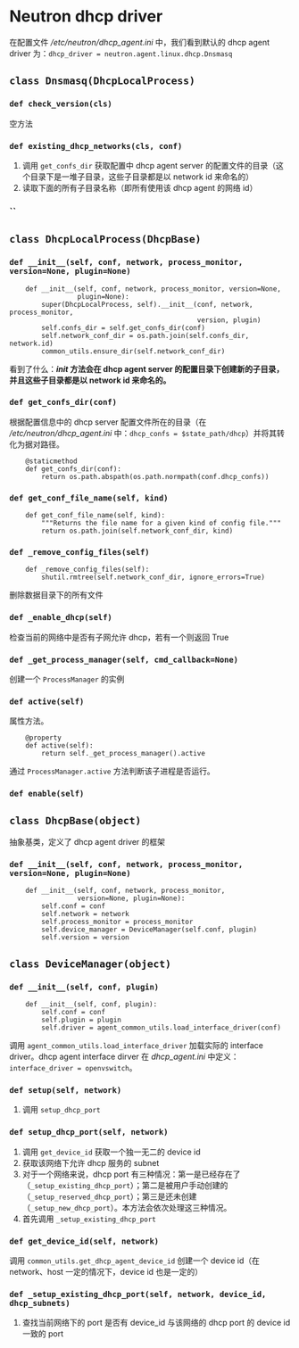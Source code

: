 # Neutron dhcp driver

在配置文件 */etc/neutron/dhcp_agent.ini* 中，我们看到默认的 dhcp agent driver 为：`dhcp_driver = neutron.agent.linux.dhcp.Dnsmasq`

## `class Dnsmasq(DhcpLocalProcess)`

### `def check_version(cls)`

空方法

### `def existing_dhcp_networks(cls, conf)`

1. 调用 `get_confs_dir` 获取配置中 dhcp agent server 的配置文件的目录（这个目录下是一堆子目录，这些子目录都是以 network id 来命名的）
2. 读取下面的所有子目录名称（即所有使用该 dhcp agent 的网络 id）

### ``


















## `class DhcpLocalProcess(DhcpBase)`

### `def __init__(self, conf, network, process_monitor, version=None, plugin=None)`

```
    def __init__(self, conf, network, process_monitor, version=None,
                 plugin=None):
        super(DhcpLocalProcess, self).__init__(conf, network, process_monitor,
                                               version, plugin)
        self.confs_dir = self.get_confs_dir(conf)
        self.network_conf_dir = os.path.join(self.confs_dir, network.id)
        common_utils.ensure_dir(self.network_conf_dir)
```

看到了什么：**_init_ 方法会在 dhcp agent server 的配置目录下创建新的子目录，并且这些子目录都是以 network id 来命名的。**

### `def get_confs_dir(conf)`

根据配置信息中的 dhcp server 配置文件所在的目录（在 */etc/neutron/dhcp_agent.ini* 中：`dhcp_confs = $state_path/dhcp`）并将其转化为据对路径。

```
    @staticmethod
    def get_confs_dir(conf):
        return os.path.abspath(os.path.normpath(conf.dhcp_confs))
```

### `def get_conf_file_name(self, kind)`

```
    def get_conf_file_name(self, kind):
        """Returns the file name for a given kind of config file."""
        return os.path.join(self.network_conf_dir, kind)
```

### `def _remove_config_files(self)`

```
    def _remove_config_files(self):
        shutil.rmtree(self.network_conf_dir, ignore_errors=True)
```

删除数据目录下的所有文件

### `def _enable_dhcp(self)`

检查当前的网络中是否有子网允许 dhcp，若有一个则返回 True

### `def _get_process_manager(self, cmd_callback=None)`

创建一个 `ProcessManager` 的实例

### `def active(self)`

属性方法。

```
    @property
    def active(self):
        return self._get_process_manager().active
```

通过 `ProcessManager.active` 方法判断该子进程是否运行。


### `def enable(self)`











## `class DhcpBase(object)`

抽象基类，定义了 dhcp agent driver 的框架

### `def __init__(self, conf, network, process_monitor, version=None, plugin=None)`

```
    def __init__(self, conf, network, process_monitor,
                 version=None, plugin=None):
        self.conf = conf
        self.network = network
        self.process_monitor = process_monitor
        self.device_manager = DeviceManager(self.conf, plugin)
        self.version = version
```

## `class DeviceManager(object)`

### `def __init__(self, conf, plugin)`

```
    def __init__(self, conf, plugin):
        self.conf = conf
        self.plugin = plugin
        self.driver = agent_common_utils.load_interface_driver(conf)
```

调用 `agent_common_utils.load_interface_driver` 加载实际的 interface driver。dhcp agent interface dirver 在 *dhcp_agent.ini* 中定义：`interface_driver = openvswitch`。

### `def setup(self, network)`

1. 调用 `setup_dhcp_port`

### `def setup_dhcp_port(self, network)`

1. 调用 `get_device_id` 获取一个独一无二的 device id
2. 获取该网络下允许 dhcp 服务的 subnet
3. 对于一个网络来说，dhcp port 有三种情况：第一是已经存在了（`_setup_existing_dhcp_port`）；第二是被用户手动创建的（`_setup_reserved_dhcp_port`）；第三是还未创建（`_setup_new_dhcp_port`）。本方法会依次处理这三种情况。
4. 首先调用 `_setup_existing_dhcp_port`

### `def get_device_id(self, network)`

调用 `common_utils.get_dhcp_agent_device_id` 创建一个 device id（在 network、host 一定的情况下，device id 也是一定的）

### `def _setup_existing_dhcp_port(self, network, device_id, dhcp_subnets)`

1. 查找当前网络下的 port 是否有 device_id 与该网络的 dhcp port 的 device id 一致的 port














